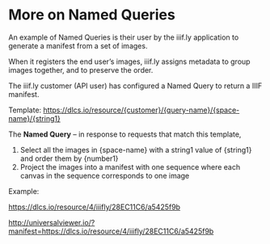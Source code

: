 # More on Named Queries

An example of Named Queries is their user by the iiif.ly application to generate a manifest from a set of images.

When it registers the end user’s images, iiif.ly assigns metadata to group images together, and to preserve the order.

The iiif.ly customer (API user) has configured a Named Query to return a IIIF manifest.

Template: https://dlcs.io/resource/{customer}/{query-name}/{space-name}/{string1}

The **Named Query** – in response to requests that match this template,
1. Select all the images in {space-name} with a string1 value of {string1} and order them by {number1}
2. Project the images into a manifest with one sequence where each canvas in the sequence corresponds to one image

Example: 

https://dlcs.io/resource/4/iiifly/28EC11C6/a5425f9b

http://universalviewer.io/?manifest=https://dlcs.io/resource/4/iiifly/28EC11C6/a5425f9b 